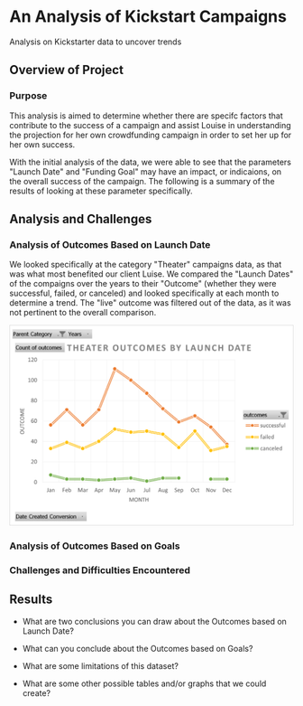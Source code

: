 # An Analysis of Kickstart Campaigns
Analysis on Kickstarter data to uncover trends

## Overview of Project

### Purpose
This analysis is aimed to determine whether there are specifc factors that contribute to the success of a campaign and assist Louise in understanding the projection for her own crowdfunding campaign in order to set her up for her own success. 

With the initial analysis of the data, we were able to see that the parameters "Launch Date" and "Funding Goal" may have an impact, or indicaions, on the overall success of the campaign. The following is a summary of the results of looking at these parameter specifically.

## Analysis and Challenges

### Analysis of Outcomes Based on Launch Date
We looked specifically at the category "Theater" campaigns data, as that was what most benefited our client Luise. We compared the "Launch Dates" of the compaigns over the years to their "Outcome" (whether they were successful, failed, or canceled) and looked specifically at each month to determine a trend. The "live" outcome was filtered out of the data, as it was not pertinent to the overall comparison. 

![Image depicting line graph of Launch Date data](https://github.com/chichi-ugo/kickstarter-analysis/blob/main/Resources/Theater_Outcomes_vs_%20Launch.png?raw=true)

### Analysis of Outcomes Based on Goals

### Challenges and Difficulties Encountered

## Results

- What are two conclusions you can draw about the Outcomes based on Launch Date?

- What can you conclude about the Outcomes based on Goals?

- What are some limitations of this dataset?

- What are some other possible tables and/or graphs that we could create?
